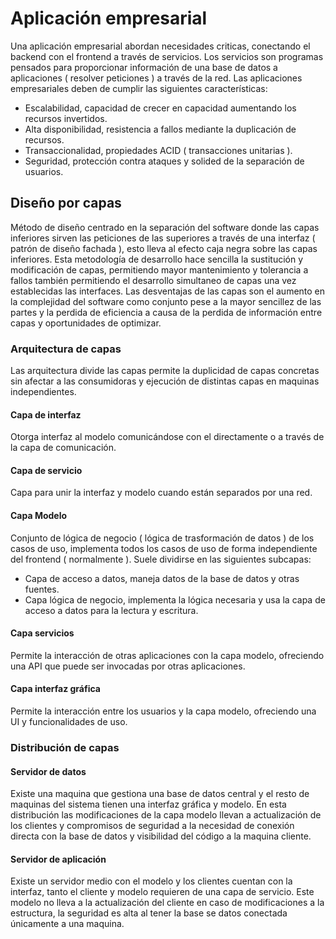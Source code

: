 # Aplicación empresarial
Una aplicación empresarial abordan necesidades criticas, conectando el backend con el frontend a través de servicios. Los servicios son programas pensados para proporcionar información de una base de datos a aplicaciones ( resolver peticiones ) a través de la red.
Las aplicaciones empresariales deben de cumplir las siguientes características: 
- Escalabilidad, capacidad de crecer en capacidad aumentando los recursos invertidos.
- Alta disponibilidad, resistencia a fallos mediante la duplicación de recursos.
- Transaccionalidad, propiedades ACID ( transacciones unitarias ).
- Seguridad, protección contra ataques y solided de la separación de usuarios.

## Diseño por capas
Método de diseño centrado en la separación del software donde las capas inferiores sirven las peticiones de las superiores a través de una interfaz ( patrón de diseño fachada ), esto lleva al efecto caja negra sobre las capas inferiores. Esta metodología de desarrollo hace sencilla la sustitución y modificación de capas, permitiendo mayor mantenimiento y tolerancia a fallos también permitiendo el desarrollo simultaneo de capas una vez establecidas las interfaces.
Las desventajas de las capas son el aumento en la complejidad del software como conjunto pese a la mayor sencillez de las partes y la perdida de eficiencia a causa de la perdida de información entre capas y oportunidades de optimizar.
### Arquitectura de capas
Las arquitectura divide las capas permite la duplicidad de capas concretas sin afectar a las consumidoras y ejecución de distintas capas en maquinas independientes.
#### Capa de interfaz
Otorga interfaz al modelo comunicándose con el directamente o a través de la capa de comunicación.
#### Capa de servicio
Capa para unir la interfaz y modelo cuando están separados por una red.
#### Capa Modelo
Conjunto de lógica de negocio ( lógica de trasformación de datos ) de los casos de uso, implementa todos los casos de uso de forma independiente del frontend ( normalmente ).
Suele dividirse en las siguientes subcapas:
- Capa de acceso a datos, maneja datos de la base de datos y otras fuentes.
- Capa lógica de negocio, implementa la lógica necesaria y usa la capa de acceso a datos para la lectura y escritura.

#### Capa servicios
Permite la interacción de otras aplicaciones con la capa modelo, ofreciendo una API que puede ser invocadas por otras aplicaciones.
#### Capa interfaz gráfica
Permite la interacción entre los usuarios y la capa modelo, ofreciendo una UI y funcionalidades de uso.
### Distribución de capas
#### Servidor de datos
Existe una maquina que gestiona una base de datos central y el resto de maquinas del sistema tienen una interfaz gráfica y modelo. En esta distribución las modificaciones de la capa modelo llevan a actualización de los clientes y compromisos de seguridad a la necesidad de conexión directa con la base de datos y visibilidad del código a la maquina cliente.
#### Servidor de aplicación
Existe un servidor medio con el modelo y los clientes cuentan con la interfaz, tanto el cliente y modelo requieren de una capa de servicio. Este modelo no lleva a la actualización del cliente en caso de modificaciones a la estructura, la seguridad es alta al tener la base se datos conectada únicamente a una maquina.